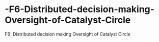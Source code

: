# -F6-Distributed-decision-making-Oversight-of-Catalyst-Circle
 F6: Distributed decision making Oversight of Catalyst Circle
